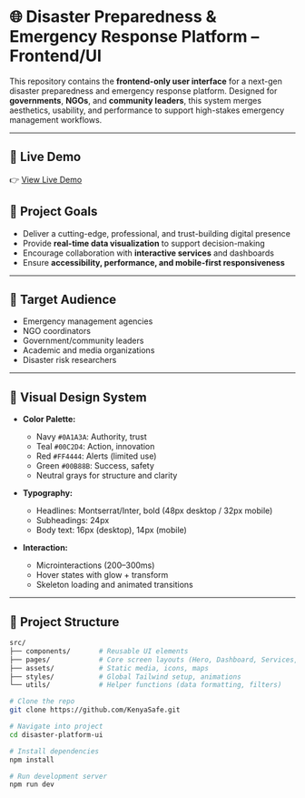 # 🌐 Disaster Preparedness & Emergency Response Platform – Frontend/UI

This repository contains the **frontend-only user interface** for a next-gen disaster preparedness and emergency response platform. Designed for **governments**, **NGOs**, and **community leaders**, this system merges aesthetics, usability, and performance to support high-stakes emergency management workflows.

---

## 🔗 Live Demo

👉 [View Live Demo](https://kenyasafedisaster.netlify.app/)

## 🚀 Project Goals

- Deliver a cutting-edge, professional, and trust-building digital presence
- Provide **real-time data visualization** to support decision-making
- Encourage collaboration with **interactive services** and dashboards
- Ensure **accessibility, performance, and mobile-first responsiveness**

---

## 👤 Target Audience

- Emergency management agencies
- NGO coordinators
- Government/community leaders
- Academic and media organizations
- Disaster risk researchers

---

## 🎨 Visual Design System

- **Color Palette:**
  - Navy `#0A1A3A`: Authority, trust
  - Teal `#00C2D4`: Action, innovation
  - Red `#FF4444`: Alerts (limited use)
  - Green `#00B88B`: Success, safety
  - Neutral grays for structure and clarity

- **Typography:**
  - Headlines: Montserrat/Inter, bold (48px desktop / 32px mobile)
  - Subheadings: 24px
  - Body text: 16px (desktop), 14px (mobile)

- **Interaction:**
  - Microinteractions (200–300ms)
  - Hover states with glow + transform
  - Skeleton loading and animated transitions

---

## 📁 Project Structure

```bash
src/
├── components/       # Reusable UI elements
├── pages/            # Core screen layouts (Hero, Dashboard, Services, etc.)
├── assets/           # Static media, icons, maps
├── styles/           # Global Tailwind setup, animations
└── utils/            # Helper functions (data formatting, filters)
```
```bash
# Clone the repo
git clone https://github.com/KenyaSafe.git

# Navigate into project
cd disaster-platform-ui

# Install dependencies
npm install

# Run development server
npm run dev

```
